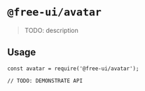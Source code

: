 # `@free-ui/avatar`

> TODO: description

## Usage

```
const avatar = require('@free-ui/avatar');

// TODO: DEMONSTRATE API
```
